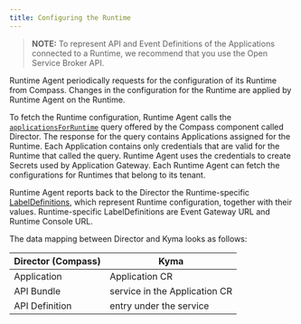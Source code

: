 ```yaml
---
title: Configuring the Runtime
---
```


<!-- TODO: mention that Compass Runtime Agent fetches credentials from the Director and creates Secrets used by Application Gateway -->

> **NOTE:** To represent API and Event Definitions of the Applications connected to a Runtime, we recommend that you use the Open Service Broker API.

Runtime Agent periodically requests for the configuration of its Runtime from Compass.
Changes in the configuration for the Runtime are applied by Runtime Agent on the Runtime.

To fetch the Runtime configuration, Runtime Agent calls the [`applicationsForRuntime`](https://github.com/kyma-incubator/compass/blob/master/components/director/pkg/graphql/schema.graphql) query offered by the Compass component called Director.
The response for the query contains Applications assigned for the Runtime.
Each Application contains only credentials that are valid for the Runtime that called the query. Runtime Agent uses the credentials to create Secrets used by Application Gateway. 
Each Runtime Agent can fetch the configurations for Runtimes that belong to its tenant.

Runtime Agent reports back to the Director the Runtime-specific [LabelDefinitions](https://github.com/kyma-incubator/compass/blob/master/docs/compass/03-04-labels.md#labeldefinitions), which represent Runtime configuration, together with their values.
Runtime-specific LabelDefinitions are Event Gateway URL and Runtime Console URL.

The data mapping between Director and Kyma looks as follows: 

| **Director (Compass)**    | **Kyma**                      |
|---------------------------|-------------------------------|
| Application               | Application CR                |
| API Bundle                | service in the Application CR |
| API Definition            | entry under the service       |